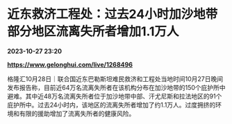 # 近东救济工程处：过去24小时加沙地带部分地区流离失所者增加1.1万人

**2023-10-27 23:20**

**https://www.gelonghui.com/live/1268496**

格隆汇10月28日｜联合国近东巴勒斯坦难民救济和工程处当地时间10月27日晚间发布报告称，目前近64万名流离失所者在该机构分布在加沙地带的150个庇护所中避难。其中近48万名流离失所者位于加沙地带中部、汗尤尼斯和拉法地区的91个庇护所中。过去24小时内，该地区的流离失所者增加了约1.1万人。过度拥挤的环境和有限的援助增加了流离失所者的健康风险。